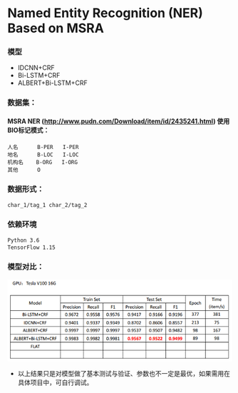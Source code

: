 # Named Entity Recognition (NER) Based on MSRA


### 模型
* IDCNN+CRF
* Bi-LSTM+CRF
* ALBERT+Bi-LSTM+CRF



### 数据集：
#### MSRA NER (http://www.pudn.com/Download/item/id/2435241.html) 使用BIO标记模式：
    人名      B-PER   I-PER
    地名      B-LOC   I-LOC
    机构名    B-ORG   I-ORG    
    其他      O


### 数据形式：
    char_1/tag_1 char_2/tag_2 



### 依赖环境
    Python 3.6
    TensorFlow 1.15



### 模型对比：
![avatar](./Result.png)
* 以上结果只是对模型做了基本测试与验证、参数也不一定是最优，如果需用在具体项目中，可自行调试。




